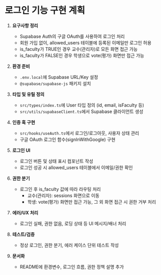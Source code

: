 # 로그인 기능 구현 계획

1. **요구사항 정리**
   - Supabase Auth의 구글 OAuth를 사용하여 로그인 처리
   - 회원 가입 없이, allowed_users 테이블에 등록된 이메일만 로그인 허용
   - is_faculty가 TRUE인 경우 교수(관리자)로 모든 화면 접근 가능
   - is_faculty가 FALSE인 경우 학생으로 vote(평가) 화면만 접근 가능

2. **환경 준비**
   - `.env.local`에 Supabase URL/Key 설정
   - `@supabase/supabase-js` 패키지 설치

3. **타입 및 유틸 정의**
   - `src/types/index.ts`에 User 타입 정의 (id, email, isFaculty 등)
   - `src/utils/supabaseClient.ts`에서 Supabase 클라이언트 생성

4. **인증 훅 구현**
   - `src/hooks/useAuth.ts`에서 로그인/로그아웃, 사용자 상태 관리
   - 구글 OAuth 로그인 함수(signInWithGoogle) 구현

5. **로그인 UI**
   - 로그인 버튼 및 상태 표시 컴포넌트 작성
   - 로그인 성공 시 allowed_users 테이블에서 이메일/권한 확인

6. **권한 분기**
   - 로그인 후 is_faculty 값에 따라 라우팅 처리
     - 교수(관리자): sessions 화면으로 이동
     - 학생: vote(평가) 화면만 접근 가능, 그 외 화면 접근 시 권한 거부 처리

7. **에러/UX 처리**
   - 로그인 실패, 권한 없음, 로딩 상태 등 UI 메시지/배너 처리

8. **테스트/검증**
   - 정상 로그인, 권한 분기, 에러 케이스 단위 테스트 작성

9. **문서화**
   - README에 환경변수, 로그인 흐름, 권한 정책 설명 추가

